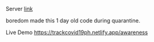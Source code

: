 Server [link](https://github.com/jeffmilanes/trackcovidserver)

boredom made this 1 day old code during quarantine.

Live Demo https://trackcovid19ph.netlify.app/awareness

